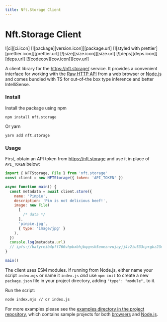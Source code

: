 ```yaml
---
title: Nft.Storage Client
---
```



# Nft.Storage Client

<div className="icons">
  ![ci][ci.icon]
  [![package][version.icon]][package.url]
  [![styled with prettier][prettier.icon]][prettier.url]
  [![size][size.icon]][size.url]
  [![deps][deps.icon]][deps.url]
  [![codecov][cov.icon]][cov.url]
</div>

A client library for the https://nft.storage/ service. It provides a convenient interface for working with the [Raw HTTP API][] from a web browser or [Node.js][] and comes bundled with TS for out-of-the box type inference and better IntelliSense.

### Install

Install the package using npm

```
npm install nft.storage
```

Or yarn

```
yarn add nft.storage
```

### Usage

First, obtain an API token from https://nft.storage and use it in place of `API_TOKEN` below:

```js
import { NFTStorage, File } from 'nft.storage'
const client = new NFTStorage({ token: 'API_TOKEN' })

async function main() {
  const metadata = await client.store({
    name: 'Pinpie',
    description: 'Pin is not delicious beef!',
    image: new File(
      [
        /* data */
      ],
      'pinpie.jpg',
      { type: 'image/jpg' }
    ),
  })
  console.log(metadata.url)
  // ipfs://bafyreib4pff766vhpbxbhjbqqnsh5emeznvujayjj4z2iu533cprgbz23m/metadata.json
}

main()
```

The client uses ESM modules. If running from Node.js, either name your script `index.mjs` or name it `index.js` _and_ use `npm init` to create a new `package.json` file in your project directory, adding `"type": "module",` to it.

Run the script:

```sh
node index.mjs // or index.js
```

For more examples please see the [examples directory in the project repository][examples directory], which contains sample projects for both [browsers][examples.browser] and [Node.js][examples.node].

[raw http api]: https://nft.storage/#api-docs
[node.js]: https://nodejs.org/
[api documentation]: https://nftstorage.github.io/nft.storage/client/
[examples directory]: https://github.com/nftstorage/nft.storage/tree/main/packages/client/examples
[examples.node]: https://github.com/nftstorage/nft.storage/tree/main/packages/client/examples/node.js
[examples.browser]: https://github.com/nftstorage/nft.storage/tree/main/packages/client/examples/browser
[ci.icon]: https://github.com/nftstorage/nft.storage/actions/workflows/client.yml/badge.svg
[version.icon]: https://img.shields.io/npm/v/nft.storage.svg
[package.url]: https://npmjs.org/package/nft.storage
[prettier.icon]: https://img.shields.io/badge/styled_with-prettier-ff69b4.svg
[prettier.url]: https://github.com/prettier/prettier
[size.icon]: https://badgen.net/bundlephobia/minzip/nft.storage
[size.url]: https://bundlephobia.com/result?p=nft.storage
[deps.icon]: https://status.david-dm.org/gh/nftstorage/nft.storage.svg?path=packages/client
[deps.url]: https://david-dm.org/nftstorage/nft.storage?path=packages/client
[cov.icon]: https://codecov.io/gh/nftstorage/nft.storage/branch/main/graph/badge.svg?token=dU5oWrlqHF
[cov.url]: https://codecov.io/gh/nftstorage/nft.storage
